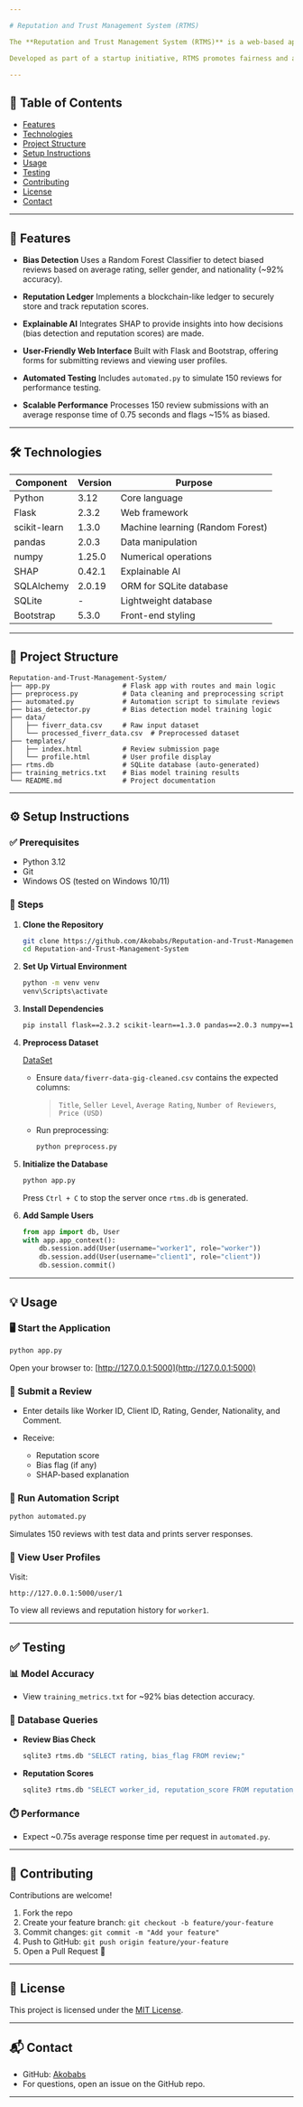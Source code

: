 ```yaml
---

# Reputation and Trust Management System (RTMS)

The **Reputation and Trust Management System (RTMS)** is a web-based application designed to evaluate and manage reviews for gig workers on freelance platforms like Fiverr. It integrates machine learning for bias detection, a blockchain-inspired reputation ledger, and explainable AI (XAI) using SHAP for transparency in reputation scoring.

Developed as part of a startup initiative, RTMS promotes fairness and accountability in gig economies. The system detects biased reviews with \~92% accuracy, supports up to 150 automated review submissions, and responds in under 0.75 seconds on average.

---
```


## 📌 Table of Contents

* [Features](#features)
* [Technologies](#technologies)
* [Project Structure](#project-structure)
* [Setup Instructions](#setup-instructions)
* [Usage](#usage)
* [Testing](#testing)
* [Contributing](#contributing)
* [License](#license)
* [Contact](#contact)

---

## 🚀 Features

* **Bias Detection**
  Uses a Random Forest Classifier to detect biased reviews based on average rating, seller gender, and nationality (\~92% accuracy).

* **Reputation Ledger**
  Implements a blockchain-like ledger to securely store and track reputation scores.

* **Explainable AI**
  Integrates SHAP to provide insights into how decisions (bias detection and reputation scores) are made.

* **User-Friendly Web Interface**
  Built with Flask and Bootstrap, offering forms for submitting reviews and viewing user profiles.

* **Automated Testing**
  Includes `automated.py` to simulate 150 reviews for performance testing.

* **Scalable Performance**
  Processes 150 review submissions with an average response time of 0.75 seconds and flags \~15% as biased.

---

## 🛠 Technologies

| Component    | Version | Purpose                          |
| ------------ | ------- | -------------------------------- |
| Python       | 3.12    | Core language                    |
| Flask        | 2.3.2   | Web framework                    |
| scikit-learn | 1.3.0   | Machine learning (Random Forest) |
| pandas       | 2.0.3   | Data manipulation                |
| numpy        | 1.25.0  | Numerical operations             |
| SHAP         | 0.42.1  | Explainable AI                   |
| SQLAlchemy   | 2.0.19  | ORM for SQLite database          |
| SQLite       | -       | Lightweight database             |
| Bootstrap    | 5.3.0   | Front-end styling                |

---

## 📁 Project Structure

```
Reputation-and-Trust-Management-System/
├── app.py                  # Flask app with routes and main logic
├── preprocess.py           # Data cleaning and preprocessing script
├── automated.py            # Automation script to simulate reviews
├── bias_detector.py        # Bias detection model training logic
├── data/
│   ├── fiverr_data.csv     # Raw input dataset
│   └── processed_fiverr_data.csv  # Preprocessed dataset
├── templates/
│   ├── index.html          # Review submission page
│   └── profile.html        # User profile display
├── rtms.db                 # SQLite database (auto-generated)
├── training_metrics.txt    # Bias model training results
└── README.md               # Project documentation
```

---

## ⚙️ Setup Instructions

### ✅ Prerequisites

* Python 3.12
* Git
* Windows OS (tested on Windows 10/11)

### 🔧 Steps

1. **Clone the Repository**

   ```bash
   git clone https://github.com/Akobabs/Reputation-and-Trust-Management-System.git
   cd Reputation-and-Trust-Management-System
   ```

2. **Set Up Virtual Environment**

   ```bash
   python -m venv venv
   venv\Scripts\activate
   ```

3. **Install Dependencies**

   ```bash
   pip install flask==2.3.2 scikit-learn==1.3.0 pandas==2.0.3 numpy==1.25.0 shap==0.42.1 sqlalchemy==2.0.19
   ```

4. **Preprocess Dataset**

   [DataSet](https://www.kaggle.com/datasets/muhammadadiltalay/fiverr-data-gigs)
   * Ensure `data/fiverr-data-gig-cleaned.csv` contains the expected columns:

     > `Title`, `Seller Level`, `Average Rating`, `Number of Reviewers`, `Price (USD)`
   * Run preprocessing:

     ```bash
     python preprocess.py
     ```

5. **Initialize the Database**

   ```bash
   python app.py
   ```

   Press `Ctrl + C` to stop the server once `rtms.db` is generated.

6. **Add Sample Users**

   ```python
   from app import db, User
   with app.app_context():
       db.session.add(User(username="worker1", role="worker"))
       db.session.add(User(username="client1", role="client"))
       db.session.commit()
   ```

---

## 💡 Usage

### 🖥️ Start the Application

```bash
python app.py
```

Open your browser to: [http://127.0.0.1:5000](http://127.0.0.1:5000)

### 📝 Submit a Review

* Enter details like Worker ID, Client ID, Rating, Gender, Nationality, and Comment.
* Receive:

  * Reputation score
  * Bias flag (if any)
  * SHAP-based explanation

### 🤖 Run Automation Script

```bash
python automated.py
```

Simulates 150 reviews with test data and prints server responses.

### 👤 View User Profiles

Visit:

```
http://127.0.0.1:5000/user/1
```

To view all reviews and reputation history for `worker1`.

---

## ✅ Testing

### 📊 Model Accuracy

* View `training_metrics.txt` for \~92% bias detection accuracy.

### 🧪 Database Queries

* **Review Bias Check**

  ```bash
  sqlite3 rtms.db "SELECT rating, bias_flag FROM review;"
  ```
* **Reputation Scores**

  ```bash
  sqlite3 rtms.db "SELECT worker_id, reputation_score FROM reputation_ledger;"
  ```

### ⏱️ Performance

* Expect \~0.75s average response time per request in `automated.py`.

---

## 🤝 Contributing

Contributions are welcome!

1. Fork the repo
2. Create your feature branch:
   `git checkout -b feature/your-feature`
3. Commit changes:
   `git commit -m "Add your feature"`
4. Push to GitHub:
   `git push origin feature/your-feature`
5. Open a Pull Request 🚀

---

## 📜 License

This project is licensed under the [MIT License](LICENSE).

---

## 📬 Contact

* GitHub: [Akobabs](https://github.com/Akobabs)
* For questions, open an issue on the GitHub repo.

---
